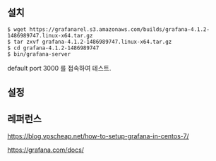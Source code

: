## 설치 ##

```
$ wget https://grafanarel.s3.amazonaws.com/builds/grafana-4.1.2-1486989747.linux-x64.tar.gz
$ tar zxvf grafana-4.1.2-1486989747.linux-x64.tar.gz
$ cd grafana-4.1.2-1486989747
$ bin/grafana-server

```

default port 3000 를 접속하여 테스트.

## 설정 ##




## 레퍼런스 ##

https://blog.vpscheap.net/how-to-setup-grafana-in-centos-7/

https://grafana.com/docs/
